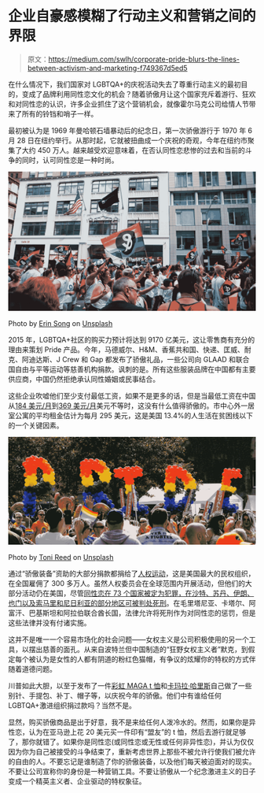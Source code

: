# 企业自豪感模糊了行动主义和营销之间的界限

> 原文：<https://medium.com/swlh/corporate-pride-blurs-the-lines-between-activism-and-marketing-f749367d5ed5>

在什么情况下，我们国家对 LGBTQA+的庆祝活动失去了尊重行动主义的最初目的，变成了品牌利用同性恋文化的机会？随着骄傲月让这个国家充斥着游行、狂欢和对同性恋的认识，许多企业抓住了这个营销机会，就像霍尔马克公司给情人节带来了所有的铃铛和哨子一样。

最初被认为是 1969 年曼哈顿石墙暴动后的纪念日，第一次骄傲游行于 1970 年 6 月 28 日在纽约举行。从那时起，它就被扭曲成一个庆祝的奇观，今年在纽约市聚集了大约 450 万人。越来越受欢迎意味着，在否认同性恋悲惨的过去和当前的斗争的同时，认可同性恋是一种时尚。

![](img/98b1daa9265abd3d61cf1fc3c7bf706c.png)

Photo by [Erin Song](https://unsplash.com/@erindesong?utm_source=unsplash&utm_medium=referral&utm_content=creditCopyText) on [Unsplash](https://unsplash.com/search/photos/lgbtqa?utm_source=unsplash&utm_medium=referral&utm_content=creditCopyText)

2015 年，LGBTQA+社区的购买力预计将达到 9170 亿美元，这让零售商有充分的理由来策划 Pride 产品。今年，马德威尔、H&M、香蕉共和国、快递、匡威、耐克、阿迪达斯、J Crew 和 Gap 都发布了骄傲礼品，一些公司向 GLAAD 和联合国自由与平等运动等慈善机构捐款。讽刺的是。所有这些服装品牌在中国都有主要供应商，中国仍然拒绝承认同性婚姻或民事结合。

这些企业吹嘘他们至少支付最低工资，如果不是更多的话，但是当最低工资在中国从[184 美元/月](https://www.china-briefing.com/news/complete-guide-2017-minimum-wage-levels-across-china/)到[369 美元/月](https://www.china-briefing.com/news/shanghais-minimum-wage-increase-april-1-2019/)美元不等时，这没有什么值得骄傲的。市中心外一居室公寓的平均租金估计为每月 295 美元，这是美国 13.4%的人生活在贫困线以下的一个关键因素。

![](img/437f82e350ec6fa31b4cf1369876cbf5.png)

Photo by [Toni Reed](https://unsplash.com/@trfotos?utm_source=unsplash&utm_medium=referral&utm_content=creditCopyText) on [Unsplash](https://unsplash.com/search/photos/gay-parade?utm_source=unsplash&utm_medium=referral&utm_content=creditCopyText)

通过“骄傲装备”资助的大部分捐款都捐给了[人权运动](https://www.hrc.org/hrc-story/about-us)，这是美国最大的民权组织，在全国雇佣了 300 多万人。虽然人权委员会在全球范围内开展活动，但他们的大部分活动仍在美国，尽管[同性恋在 73 个国家被定为犯罪，在沙特、苏丹、伊朗、也门以及索马里和尼日利亚的部分地区可被判处死刑](https://www.weforum.org/agenda/2018/06/lgbti-rights-around-the-world-in-2018/)。在毛里塔尼亚、卡塔尔、阿富汗、巴基斯坦和阿拉伯联合酋长国，法律允许将死刑作为对同性恋的惩罚，但是这些法律并没有付诸实施。

这并不是唯一一个容易市场化的社会问题——女权主义是公司积极使用的另一个工具，以摆出慈善的面孔。从来自波特兰但中国制造的“狂野女权主义者”默克，到假定每个被认为是女性的人都有阴道的粉红色猫帽，有争议的炫耀你的特权的方式伴随着道德问题。

川普如此大胆，以至于发布了一件[彩虹 MAGA t 恤](https://shop.donaldjtrump.com/products/make-america-great-again-pride-tee)和[卡玛拉·哈里斯](https://store.kamalaharris.org/pride-for-the-people/)自己做了一些别针、手提包、补丁、帽子等，以庆祝今年的骄傲。他们中有谁给任何 LGBTQA+激进组织捐过款吗？当然不是。

显然，购买骄傲商品是出于好意，我不是来给任何人泼冷水的。然而，如果你是异性恋，认为在亚马逊上花 20 美元买一件印有“盟友”的 t 恤，然后去游行就足够了，那你就错了。如果你是同性恋(或同性恋或无性或任何非异性恋)，并认为仅仅因为你为自己被接受的斗争结束了，重新考虑世界上那些不被允许行使我们被允许的自由的人。不要忘记是谁制造了你的骄傲装备，以及他们每天被迫面对的现实。不要让公司宣称你的身份是一种营销工具。不要让骄傲从一个纪念激进主义的日子变成一个精英主义者、企业驱动的特权象征。
